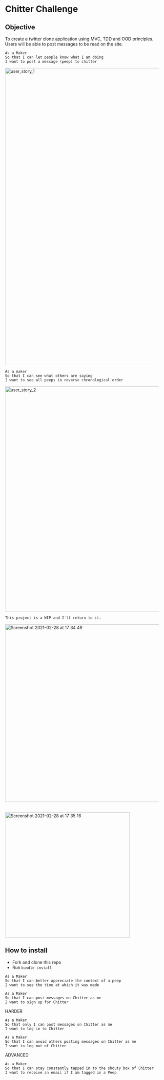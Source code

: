 # Chitter Challenge

## Objective

To create a twitter clone application using MVC, TDD and OOD principles. Users will be able to post messages to be read on the site.

```
As a Maker
So that I can let people know what I am doing  
I want to post a message (peep) to chitter
```
<img width="971" alt="user_story_1" src="https://user-images.githubusercontent.com/75075773/109416887-cf12ef00-79b8-11eb-9c9c-90203990d5a3.png">

```
As a maker
So that I can see what others are saying  
I want to see all peeps in reverse chronological order
```
<img width="735" alt="user_story_2" src="https://user-images.githubusercontent.com/75075773/109425508-76efe300-79e0-11eb-9f1a-9fe1c9c289fd.png">  

```
This project is a WIP and I'll return to it.
```

<img width="581" alt="Screenshot 2021-02-28 at 17 34 49" src="https://user-images.githubusercontent.com/75075773/109431184-1cb14b00-79fd-11eb-932c-9ff3bf4b8f50.png">

<br/>
<br/>
<br/>


<img width="409" alt="Screenshot 2021-02-28 at 17 35 16" src="https://user-images.githubusercontent.com/75075773/109431172-0905e480-79fd-11eb-9a1c-ea62370f8b57.png">

## How to install

- Fork and clone this repo
- Run ```bundle install```


```
As a Maker
So that I can better appreciate the context of a peep
I want to see the time at which it was made
```
```
As a Maker
So that I can post messages on Chitter as me
I want to sign up for Chitter
```

HARDER

```
As a Maker
So that only I can post messages on Chitter as me
I want to log in to Chitter
```

```
As a Maker
So that I can avoid others posting messages on Chitter as me
I want to log out of Chitter
```

ADVANCED
```
As a Maker
So that I can stay constantly tapped in to the shouty box of Chitter
I want to receive an email if I am tagged in a Peep
```
